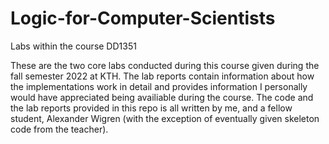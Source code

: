 # Logic-for-Computer-Scientists
Labs within the course DD1351

These are the two core labs conducted during this course given during the fall semester 2022 at KTH. 
The lab reports contain information about how the implementations work in detail and provides information I personally would have appreciated being availiable during the course. The code and the lab reports provided in this repo is all written by me, and a fellow student, Alexander Wigren (with the exception of eventually given skeleton code from the teacher).
